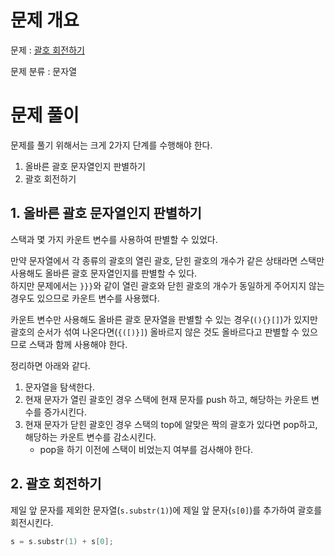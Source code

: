 # 문제 개요

문제 : [괄호 회전하기](https://school.programmers.co.kr/learn/courses/30/lessons/76502)

문제 분류 : 문자열

# 문제 풀이

문제를 풀기 위해서는 크게 2가지 단계를 수행해야 한다.

1. 올바른 괄호 문자열인지 판별하기
2. 괄호 회전하기

## 1. 올바른 괄호 문자열인지 판별하기

스택과 몇 가지 카운트 변수를 사용하여 판별할 수 있었다.

만약 문자열에서 각 종류의 괄호의 열린 괄호, 닫힌 괄호의 개수가 같은 상태라면 스택만 사용해도 올바른 괄호 문자열인지를 판별할 수 있다.  
하지만 문제에서는 `}}}`와 같이 열린 괄호와 닫힌 괄호의 개수가 동일하게 주어지지 않는 경우도 있으므로 카운트 변수를 사용했다.

카운트 변수만 사용해도 올바른 괄호 문자열을 판별할 수 있는 경우(`(){}[]`)가 있지만
괄호의 순서가 섞여 나온다면(`{([)}]`) 올바르지 않은 것도 올바르다고 판별할 수 있으므로 스택과 함께 사용해야 한다.

정리하면 아래와 같다.

1. 문자열을 탐색한다.
2. 현재 문자가 열린 괄호인 경우 스택에 현재 문자를 push 하고, 해당하는 카운트 변수를 증가시킨다.
3. 현재 문자가 닫힌 괄호인 경우 스택의 top에 알맞은 짝의 괄호가 있다면 pop하고, 해당하는 카운트 변수를 감소시킨다.
   - pop을 하기 이전에 스택이 비었는지 여부를 검사해야 한다.

## 2. 괄호 회전하기

제일 앞 문자를 제외한 문자열(`s.substr(1)`)에 제일 앞 문자(`s[0]`)를 추가하여 괄호를 회전시킨다.

```cpp
s = s.substr(1) + s[0];
```
